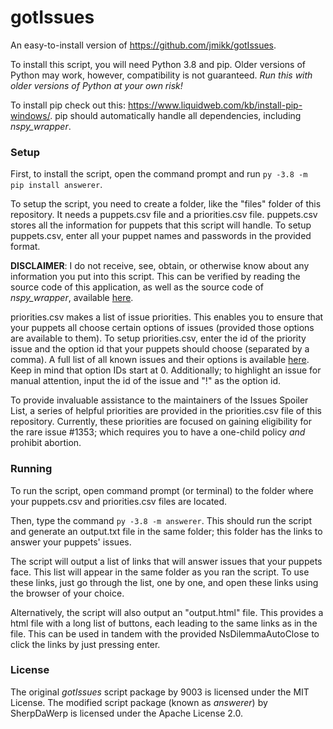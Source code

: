 # gotIssues
An easy-to-install version of https://github.com/jmikk/gotIssues.

To install this script, you will need Python 3.8 and pip. Older versions of Python may work, however, compatibility is not guaranteed. *Run this with older versions of Python at your own risk!*

To install pip check out this: https://www.liquidweb.com/kb/install-pip-windows/.
pip should automatically handle all dependencies, including *nspy_wrapper*.

### Setup
First, to install the script, open the command prompt and run ```py -3.8 -m pip install answerer```. 

To setup the script, you need to create a folder, like the "files" folder of this repository. It needs a puppets.csv file and a priorities.csv file.
puppets.csv stores all the information for puppets that this script will handle. To setup puppets.csv, enter all your puppet names and passwords in the provided format.

**DISCLAIMER**: I do not receive, see, obtain, or otherwise know about any information you put into this script. This can be verified by reading the source code of this application, as well as the source code of *nspy_wrapper*, available [here](https://github.com/abrow425/nspy_wrapper).

priorities.csv makes a list of issue priorities. This enables you to ensure that your puppets all choose certain options of issues (provided those options are available to them). To setup priorities.csv, enter the id of the priority issue and the option id that your puppets should choose (separated by a comma). A full list of all known issues and their options is available [here](https://forum.nationstates.net/viewtopic.php?f=13&t=88). Keep in mind that option IDs start at 0. Additionally; to highlight an issue for manual attention, input the id of the issue and "!" as the option id.

To provide invaluable assistance to the maintainers of the Issues Spoiler List, a series of helpful priorities are provided in the priorities.csv file of this repository. Currently, these priorities are focused on gaining eligibility for the rare issue #1353; which requires you to have a one-child policy *and* prohibit abortion.

### Running
To run the script, open command prompt (or terminal) to the folder where your puppets.csv and priorities.csv files are located.

Then, type the command ```py -3.8 -m answerer```. This should run the script and generate an output.txt file in the same folder; this folder has the links to answer your puppets' issues. 

The script will output a list of links that will answer issues that your puppets face. This list will appear in the same folder as you ran the script. To use these links, just go through the list, one by one, and open these links using the browser of your choice.

Alternatively, the script will also output an "output.html" file. This provides a html file with a long list of buttons, each leading to the same links as in the file. This can be used in tandem with the provided NsDilemmaAutoClose to click the links by just pressing enter.

### License
The original *gotIssues* script package by 9003 is licensed under the MIT License.
The modified script package (known as *answerer*) by SherpDaWerp is licensed under the Apache License 2.0.
